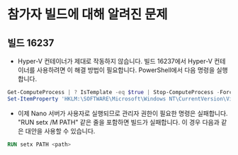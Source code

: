 # 참가자 빌드에 대해 알려진 문제

## 빌드 16237

- Hyper-V 컨테이너가 제대로 작동하지 않습니다. 빌드 16237에서 Hyper-V 컨테이너를 사용하려면 이 해결 방법이 필요합니다. PowerShell에서 다음 명령을 실행합니다.

```PowerShell
Get-ComputeProcess | ? IsTemplate -eq $true | Stop-ComputeProcess -Force
Set-ItemProperty 'HKLM:\SOFTWARE\Microsoft\Windows NT\CurrentVersion\Virtualization\Containers\' -Name TemplateVmCount -Type dword -Value 0 -Force
```

- 이제 Nano 서버가 사용자로 실행되므로 관리자 권한이 필요한 명령은 실패합니다. "RUN setx /M PATH" 같은 줄을 포함하면 빌드가 실패합니다. 이 경우 다음과 같은 대안을 사용할 수 있습니다.

```dockerfile
RUN setx PATH <path>
```

